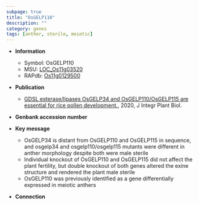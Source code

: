 ```yaml
---
subpage: true
title: "OsGELP110"
description: ""
category: genes
tags: [anther, sterile, meiotic]
---
```


* **Information**  
    + Symbol: OsGELP110  
    + MSU: [LOC_Os11g03520](http://rice.plantbiology.msu.edu/cgi-bin/ORF_infopage.cgi?orf=LOC_Os11g03520)  
    + RAPdb: [Os11g0129500](http://rapdb.dna.affrc.go.jp/viewer/gbrowse_details/irgsp1?name=Os11g0129500)  

* **Publication**  
    + [GDSL esterase/lipases OsGELP34 and OsGELP110/OsGELP115 are essential for rice pollen development.](http://www.ncbi.nlm.nih.gov/pubmed?term=GDSL+esterase/lipases+OsGELP34+and+OsGELP110/OsGELP115+are+essential+for+rice+pollen+development.%5BTitle%5D), 2020, J Integr Plant Biol.

* **Genbank accession number**  

* **Key message**  
    + OsGELP34 is distant from OsGELP110 and OsGELP115 in sequence, and osgelp34 and osgelp110/osgelp115 mutants were different in anther morphology despite both were male sterile
    + Individual knockout of OsGELP110 and OsGELP115 did not affect the plant fertility, but double knockout of both genes altered the exine structure and rendered the plant male sterile
    + OsGELP110 was previously identified as a gene differentially expressed in meiotic anthers

* **Connection**  



